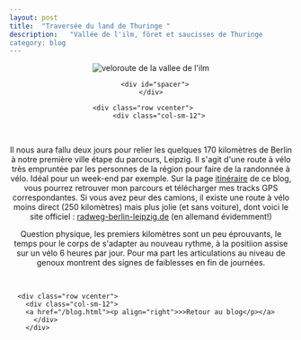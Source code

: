 ```yaml
---
layout: post
title:  "Traversée du land de Thuringe "
description:   "Vallée de l'ilm, fôret et saucisses de Thuringe
category: blog
---
```


<div class="container blog" align="center">
     <div class="row vcenter">
         <div class="col-sm-12">
       <img src="https://cloud.githubusercontent.com/assets/18250643/14753714/5b8bd29c-08d7-11e6-9ff2-706bc4367ae4.jpg" id="" alt="veloroute de la vallee de l'ilm">
        </div>
      </div>

      <div id="spacer">
    </div>

      <div class="row vcenter">      
        <div class="col-sm-12">
            <p>Il nous aura fallu deux jours pour relier les quelques 170 kilomètres de Berlin à notre première ville étape du parcours, Leipzig. Il s'agit d'une route à vélo très empruntée par les personnes de la région pour faire de la randonnée à vélo. Idéal pour un week-end par exemple. Sur la page <a href="itineraire-velo/allemagne-portugal.html">itinéraire</a> de ce blog, vous pourrez retrouver mon parcours et télécharger mes tracks GPS correspondantes. Si vous avez peur des camions, il existe une route à vélo moins direct (250 kilomètres) mais plus jolie (et sans voiture), dont voici le site officiel : <a href="http://www.radweg-berlin-leipzig.de/">radweg-berlin-leipzig.de</a> (en allemand évidemment!)</p>
<p>Question physique, les premiers kilomètres sont un peu éprouvants, le temps pour le corps de s'adapter au nouveau rythme, à la positiion assise sur un vélo 6 heures par jour. Pour ma part les articulations au niveau de genoux montrent des signes de faiblesses en fin de journées.</p>
            <p></p>
          </div>
        </div>


      <div class="row vcenter">      
        <div class="col-sm-12">
        <a href="/blog.html"><p align="right">>>Retour au blog</p></a>
          </div>
        </div>


  </div>





